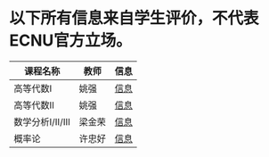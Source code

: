 # 以下所有信息来自学生评价，不代表ECNU官方立场。

| 课程名称| 教师 | 信息 |
|--------|-----|------|
| 高等代数I | 姚强 | [信息](https://github.com/AtomXT/ECNU-Course-Info/blob/master/Course/gdds1.md) |
| 高等代数II | 姚强 | [信息](https://github.com/AtomXT/ECNU-Course-Info/blob/master/Course/gdds2.md) |
| 数学分析I/II/III | 梁金荣 | [信息](https://github.com/AtomXT/ECNU-Course-Info/blob/master/Course/sxfx123.md) |
| 概率论 | 许忠好 | [信息](https://github.com/AtomXT/ECNU-Course-Info/blob/master/Course/gll.md) |
